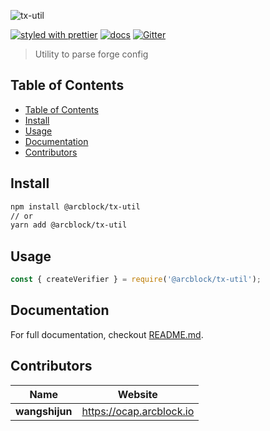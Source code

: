 ![tx-util](https://www.arcblock.io/.netlify/functions/badge/?text=tx-util)

[![styled with prettier](https://img.shields.io/badge/styled_with-prettier-ff69b4.svg)](https://github.com/prettier/prettier)
[![docs](https://img.shields.io/badge/powered%20by-arcblock-green.svg)](https://docs.arcblock.io)
[![Gitter](https://badges.gitter.im/ArcBlock/community.svg)](https://gitter.im/ArcBlock/community?utm_source=badge&utm_medium=badge&utm_campaign=pr-badge)

> Utility to parse forge config

## Table of Contents

- [Table of Contents](#Table-of-Contents)
- [Install](#Install)
- [Usage](#Usage)
- [Documentation](#Documentation)
- [Contributors](#Contributors)

## Install

```sh
npm install @arcblock/tx-util
// or
yarn add @arcblock/tx-util
```

## Usage

```js
const { createVerifier } = require('@arcblock/tx-util');
```

## Documentation

For full documentation, checkout [README.md](./docs/README.md).

## Contributors

| Name           | Website                    |
| -------------- | -------------------------- |
| **wangshijun** | <https://ocap.arcblock.io> |

